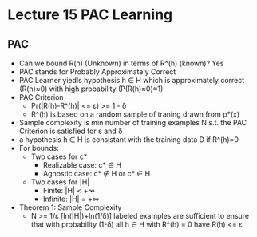 # Lecture 15 PAC Learning

## PAC

* Can we bound R(h) (Unknown) in terms of R^(h) (known)? Yes
* PAC stands for Probably Approximately Correct
* PAC Learner yiedls hypothesis h ∈ H which is approximately correct (R(h)≈0) with high probability (P(R(h)≈0)≈1)
* PAC Criterion
  * Pr(|R(h)-R^(h)| <= ε) >= 1 - δ
  * R^(h) is based on a random sample of traning drawn from p*(x)
* Sample complexity is min number of training examples N s.t. the PAC Criterion is satisfied for ε and δ
* a hypothesis h ∈ H is consistant with the training data D if R^(h)=0
* For bounds:
  * Two cases for c*
    * Realizable case: c* ∈ H
    * Agnostic case: c* ∉ H or c* ∈ H
  * Two cases for |H|
    * Finite: |H| < +∞
    * Infinite: |H| = +∞
* Theorem 1: Sample Complexity
  * N >= 1/ε [ln(|H|)+ln(1/δ)] labeled examples are sufficient to ensure that with probability (1-δ) all h ∈ H with R^(h) = 0 have R(h) <= ε


